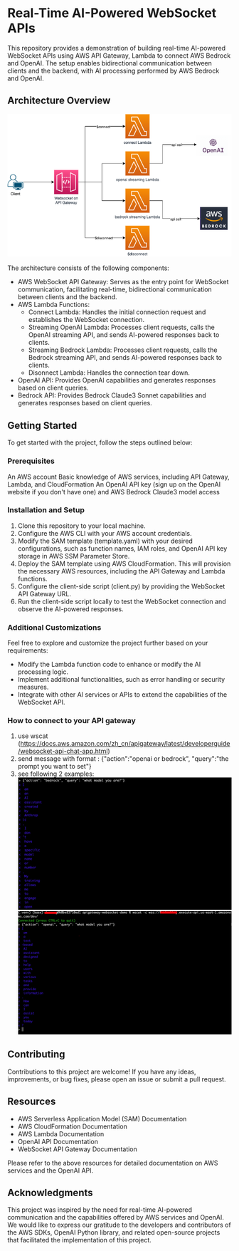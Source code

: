 # Real-Time AI-Powered WebSocket APIs
This repository provides a demonstration of building real-time AI-powered WebSocket APIs using AWS API Gateway, Lambda to connect AWS Bedrock and OpenAI. The setup enables bidirectional communication between clients and the backend, with AI processing performed by AWS Bedrock and OpenAI.

## Architecture Overview

![Architecture](images/arch.drawio.png)

The architecture consists of the following components:

- AWS WebSocket API Gateway: Serves as the entry point for WebSocket communication, facilitating real-time, bidirectional communication between clients and the backend.
- AWS Lambda Functions:
    - Connect Lambda: Handles the initial connection request and establishes the WebSocket connection.
    - Streaming OpenAI Lambda: Processes client requests, calls the OpenAI streaming API, and sends AI-powered responses back to clients.
    - Streaming Bedrock Lambda: Processes client requests, calls the Bedrock streaming API, and sends AI-powered responses back to clients.
    - Disonnect Lambda: Handles the connection tear down.
- OpenAI API: Provides OpenAI capabilities and generates responses based on client queries.
- Bedrock API: Provides Bedrock Claude3 Sonnet capabilities and generates responses based on client queries.


## Getting Started
To get started with the project, follow the steps outlined below:

### Prerequisites
An AWS account
Basic knowledge of AWS services, including API Gateway, Lambda, and CloudFormation
An OpenAI API key (sign up on the OpenAI website if you don't have one) and AWS Bedrock Claude3 model access
### Installation and Setup
1. Clone this repository to your local machine.
2. Configure the AWS CLI with your AWS account credentials.
3. Modify the SAM template (template.yaml) with your desired configurations, such as function names, IAM roles, and OpenAI API key storage in AWS SSM Parameter Store.
4. Deploy the SAM template using AWS CloudFormation. This will provision the necessary AWS resources, including the API Gateway and Lambda functions.
5. Configure the client-side script (client.py) by providing the WebSocket API Gateway URL.
6. Run the client-side script locally to test the WebSocket connection and observe the AI-powered responses.
### Additional Customizations
Feel free to explore and customize the project further based on your requirements:
- Modify the Lambda function code to enhance or modify the AI processing logic.
- Implement additional functionalities, such as error handling or security measures.
- Integrate with other AI services or APIs to extend the capabilities of the WebSocket API.

### How to connect to your API gateway
1. use wscat (https://docs.aws.amazon.com/zh_cn/apigateway/latest/developerguide/websocket-api-chat-app.html)
2. send message with format : {"action":"openai or bedrock", "query":"the prompt you want to set"}
3. see following 2 examples:
![Bedrock Example](images/bedrock-access-example.png)
![OpenAI Example](images/openai-access-example.png)

## Contributing
Contributions to this project are welcome! If you have any ideas, improvements, or bug fixes, please open an issue or submit a pull request.

## Resources
- AWS Serverless Application Model (SAM) Documentation
- AWS CloudFormation Documentation
- AWS Lambda Documentation
- OpenAI API Documentation
- WebSocket API Gateway Documentation

Please refer to the above resources for detailed documentation on AWS services and the OpenAI API.

## Acknowledgments
This project was inspired by the need for real-time AI-powered communication and the capabilities offered by AWS services and OpenAI.
We would like to express our gratitude to the developers and contributors of the AWS SDKs, OpenAI Python library, and related open-source projects that facilitated the implementation of this project.



